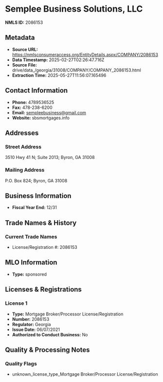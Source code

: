 # Semplee Business Solutions, LLC

**NMLS ID:** 2086153

## Metadata
- **Source URL:** https://nmlsconsumeraccess.org/EntityDetails.aspx/COMPANY/2086153
- **Data Timestamp:** 2025-02-27T02:26:47.716Z
- **Source File:** drive/data_/georgia/31008/COMPANY/COMPANY_2086153.html
- **Extraction Time:** 2025-05-27T11:56:07.165496

## Contact Information
- **Phone:** 4789536525
- **Fax:** 478-238-6200
- **Email:** sempleebusiness@gmail.com
- **Website:** sbsmortgages.info

## Addresses
### Street Address
3510 Hwy 41 N; Suite 2013; Byron, GA 31008

### Mailing Address
P.O. Box 824; Byron, GA 31008

## Business Information
- **Fiscal Year End:** 12/31

## Trade Names & History
### Current Trade Names
- License/Registration #: 2086153

## MLO Information
- **Type:** sponsored

## Licenses & Registrations

### License 1
- **Type:** Mortgage Broker/Processor License/Registration
- **Number:** 2086153
- **Regulator:** Georgia
- **Issue Date:** 06/07/2021
- **Authorized to Conduct Business:** No

## Quality & Processing Notes
### Quality Flags
- unknown_license_type_Mortgage Broker/Processor License/Registration
